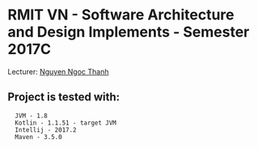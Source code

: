# RMIT VN - Software Architecture and Design Implements - Semester 2017C

Lecturer: [Nguyen Ngoc Thanh](https://github.com/thanhnew2001)

## Project is tested with:

```Text
  JVM - 1.8
  Kotlin - 1.1.51 - target JVM
  Intellij - 2017.2
  Maven - 3.5.0
```
